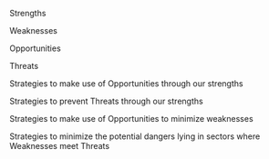 Strengths

Weaknesses

Opportunities

Threats

Strategies to make use of Opportunities through our strengths

Strategies to prevent Threats through our strengths

Strategies to make use of Opportunities to minimize weaknesses

Strategies to minimize the potential dangers lying in sectors where Weaknesses meet Threats
